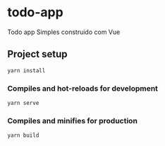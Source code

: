 # todo-app

Todo app Simples construido com Vue

## Project setup
```
yarn install
```

### Compiles and hot-reloads for development
```
yarn serve
```

### Compiles and minifies for production
```
yarn build
```